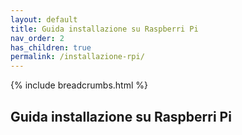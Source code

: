 ```yaml
---
layout: default
title: Guida installazione su Raspberri Pi
nav_order: 2
has_children: true
permalink: /installazione-rpi/
---
```


{% include breadcrumbs.html %}

## Guida installazione su Raspberri Pi
